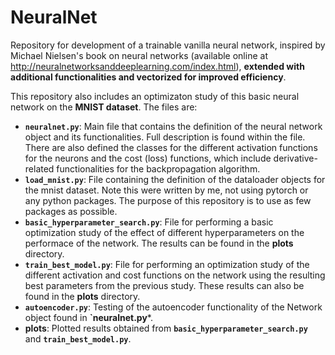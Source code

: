 # NeuralNet
 Repository for development of a trainable vanilla neural network, inspired by Michael Nielsen's book on neural networks (available online at http://neuralnetworksanddeeplearning.com/index.html), **extended with additional functionalities and vectorized for improved efficiency**.

 This repository also includes an optimizaton study of this basic neural network on the **MNIST dataset**. The files are:
 - **`neuralnet.py`**: Main file that contains the definition of the neural network object and its functionalities. Full description is found within the file. There are also defined the classes for the different activation functions for the neurons and the cost (loss) functions, which include derivative-related functionalities for the backpropagation algorithm.
 - **`load_mnist.py`**: File containing the definition of the dataloader objects for the mnist dataset. Note this were written by me, not using pytorch or any python packages. The purpose of this repository is to use as few packages as possible.
 - **`basic_hyperparameter_search.py`**: File for performing a basic optimization study of the effect of different hyperparameters on the performace of the network. The results can be found in the **plots** directory.
  - **`train_best_model.py`**: File for performing an optimization study of the different activation and cost functions on the network using the resulting best parameters from the previous study. These results can also be found in the **plots** directory.
 - **`autoencoder.py`**: Testing of the autoencoder functionality of the Network object found in **`neuralnet.py***.
 - **plots**: Plotted results obtained from **`basic_hyperparameter_search.py`** and **`train_best_model.py`**.
